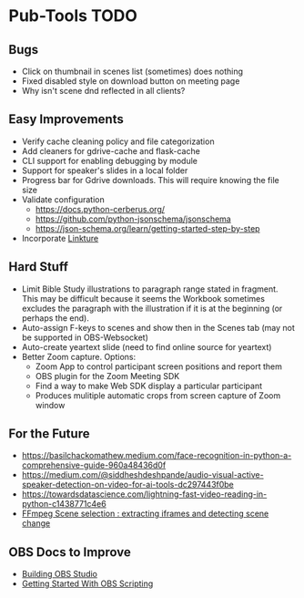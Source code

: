 # Pub-Tools TODO

## Bugs

* Click on thumbnail in scenes list (sometimes) does nothing
* Fixed disabled style on download button on meeting page
* Why isn't scene dnd reflected in all clients?

## Easy Improvements

* Verify cache cleaning policy and file categorization
* Add cleaners for gdrive-cache and flask-cache
* CLI support for enabling debugging by module
* Support for speaker's slides in a local folder
* Progress bar for Gdrive downloads. This will require knowing the file size
* Validate configuration
    * https://docs.python-cerberus.org/
    * https://github.com/python-jsonschema/jsonschema
    * https://json-schema.org/learn/getting-started-step-by-step
* Incorporate [Linkture](https://github.com/erykjj/linkture)

## Hard Stuff

* Limit Bible Study illustrations to paragraph range stated in fragment. This may
be difficult because it seems the Workbook sometimes excludes the paragraph
with the illustration if it is at the beginning (or perhaps the end).
* Auto-assign F-keys to scenes and show then in the Scenes tab (may not be supported in OBS-Websocket)
* Auto-create yeartext slide (need to find online source for yeartext)
* Better Zoom capture. Options:
    * Zoom App to control participant screen positions and report them
    * OBS plugin for the Zoom Meeting SDK
    * Find a way to make Web SDK display a particular participant
    * Produces mulitiple automatic crops from screen capture of Zoom window

## For the Future

* https://basilchackomathew.medium.com/face-recognition-in-python-a-comprehensive-guide-960a48436d0f
* https://medium.com/@siddheshdeshpande/audio-visual-active-speaker-detection-on-video-for-ai-tools-dc297443f0be
* https://towardsdatascience.com/lightning-fast-video-reading-in-python-c1438771c4e6
* [FFmpeg Scene selection : extracting iframes and detecting scene change](https://www.bogotobogo.com/FFMpeg/ffmpeg_thumbnails_select_scene_iframe.php)

## OBS Docs to Improve

* [Building OBS Studio](https://github.com/obsproject/obs-studio/wiki/Building-OBS-Studio)
* [Getting Started With OBS Scripting](https://github.com/obsproject/obs-studio/wiki/Getting-Started-With-OBS-Scripting)

